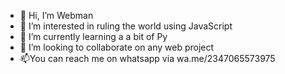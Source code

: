 - 👋 Hi, I’m Webman
- 👀 I’m interested in ruling the world using JavaScript
- 🌱 I’m currently learning a a bit of Py
- 💞️ I’m looking to collaborate on any web project
- 📫You can reach me on whatsapp via wa.me/2347065573975

<!---
webman101010/webman101010 is a ✨ special ✨ repository because its `README.md` (this file) appears on your GitHub profile.
You can click the Preview link to take a look at your changes.
--->
